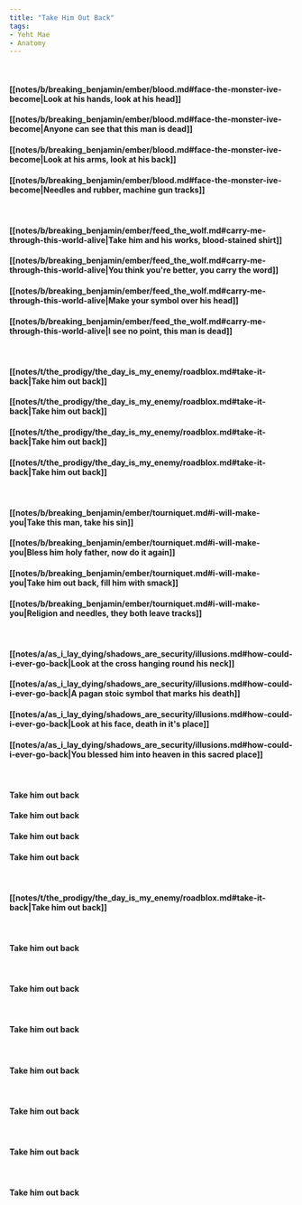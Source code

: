 ```yaml
---
title: "Take Him Out Back"
tags:
- Yeht Mae
- Anatomy
---
```

&nbsp;
#### [[notes/b/breaking_benjamin/ember/blood.md#face-the-monster-ive-become|Look at his hands, look at his head]]
#### [[notes/b/breaking_benjamin/ember/blood.md#face-the-monster-ive-become|Anyone can see that this man is dead]]
#### [[notes/b/breaking_benjamin/ember/blood.md#face-the-monster-ive-become|Look at his arms, look at his back]]
#### [[notes/b/breaking_benjamin/ember/blood.md#face-the-monster-ive-become|Needles and rubber, machine gun tracks]]
&nbsp;
#### [[notes/b/breaking_benjamin/ember/feed_the_wolf.md#carry-me-through-this-world-alive|Take him and his works, blood-stained shirt]]
#### [[notes/b/breaking_benjamin/ember/feed_the_wolf.md#carry-me-through-this-world-alive|You think you're better, you carry the word]]
#### [[notes/b/breaking_benjamin/ember/feed_the_wolf.md#carry-me-through-this-world-alive|Make your symbol over his head]]
#### [[notes/b/breaking_benjamin/ember/feed_the_wolf.md#carry-me-through-this-world-alive|I see no point, this man is dead]]
&nbsp;
#### [[notes/t/the_prodigy/the_day_is_my_enemy/roadblox.md#take-it-back|Take him out back]]
#### [[notes/t/the_prodigy/the_day_is_my_enemy/roadblox.md#take-it-back|Take him out back]]
#### [[notes/t/the_prodigy/the_day_is_my_enemy/roadblox.md#take-it-back|Take him out back]]
#### [[notes/t/the_prodigy/the_day_is_my_enemy/roadblox.md#take-it-back|Take him out back]]
&nbsp;
#### [[notes/b/breaking_benjamin/ember/tourniquet.md#i-will-make-you|Take this man, take his sin]]
#### [[notes/b/breaking_benjamin/ember/tourniquet.md#i-will-make-you|Bless him holy father, now do it again]]
#### [[notes/b/breaking_benjamin/ember/tourniquet.md#i-will-make-you|Take him out back, fill him with smack]]
#### [[notes/b/breaking_benjamin/ember/tourniquet.md#i-will-make-you|Religion and needles, they both leave tracks]]
&nbsp;
#### [[notes/a/as_i_lay_dying/shadows_are_security/illusions.md#how-could-i-ever-go-back|Look at the cross hanging round his neck]]
#### [[notes/a/as_i_lay_dying/shadows_are_security/illusions.md#how-could-i-ever-go-back|A pagan stoic symbol that marks his death]]
#### [[notes/a/as_i_lay_dying/shadows_are_security/illusions.md#how-could-i-ever-go-back|Look at his face, death in it's place]]
#### [[notes/a/as_i_lay_dying/shadows_are_security/illusions.md#how-could-i-ever-go-back|You blessed him into heaven in this sacred place]]
&nbsp;
#### Take him out back
#### Take him out back
#### Take him out back
#### Take him out back
&nbsp;
#### [[notes/t/the_prodigy/the_day_is_my_enemy/roadblox.md#take-it-back|Take him out back]]
&nbsp;
#### Take him out back
&nbsp;
#### Take him out back
&nbsp;
#### Take him out back
&nbsp;
#### Take him out back
&nbsp;
#### Take him out back
&nbsp;
#### Take him out back
&nbsp;
#### Take him out back
